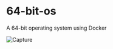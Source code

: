 # 64-bit-os
A 64-bit operating system using Docker





![Capture](https://user-images.githubusercontent.com/62249250/115286501-9269a580-a168-11eb-9f5a-80588ca2b0d2.PNG)
